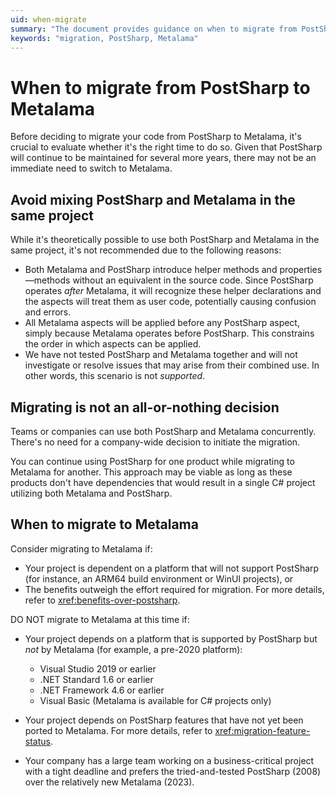 ```yaml
---
uid: when-migrate
summary: "The document provides guidance on when to migrate from PostSharp to Metalama, highlighting potential issues, the option of concurrent use, and specific circumstances for considering migration."
keywords: "migration, PostSharp, Metalama"
---
```


# When to migrate from PostSharp to Metalama

Before deciding to migrate your code from PostSharp to Metalama, it's crucial to evaluate whether it's the right time to do so. Given that PostSharp will continue to be maintained for several more years, there may not be an immediate need to switch to Metalama.

## Avoid mixing PostSharp and Metalama in the same project

While it's theoretically possible to use both PostSharp and Metalama in the same project, it's not recommended due to the following reasons:

* Both Metalama and PostSharp introduce helper methods and properties—methods without an equivalent in the source code. Since PostSharp operates _after_ Metalama, it will recognize these helper declarations and the aspects will treat them as user code, potentially causing confusion and errors.
* All Metalama aspects will be applied before any PostSharp aspect, simply because Metalama operates before PostSharp. This constrains the order in which aspects can be applied.
* We have not tested PostSharp and Metalama together and will not investigate or resolve issues that may arise from their combined use. In other words, this scenario is not _supported_.

## Migrating is not an all-or-nothing decision

Teams or companies can use both PostSharp and Metalama concurrently. There's no need for a company-wide decision to initiate the migration.

You can continue using PostSharp for one product while migrating to Metalama for another. This approach may be viable as long as these products don't have dependencies that would result in a single C# project utilizing both Metalama and PostSharp.

## When to migrate to Metalama

Consider migrating to Metalama if:

* Your project is dependent on a platform that will not support PostSharp (for instance, an ARM64 build environment or WinUI projects), or
* The benefits outweigh the effort required for migration. For more details, refer to <xref:benefits-over-postsharp>.

DO NOT migrate to Metalama at this time if:

* Your project depends on a platform that is supported by PostSharp but _not_ by Metalama (for example, a pre-2020 platform):

  * Visual Studio 2019 or earlier
  * .NET Standard 1.6 or earlier
  * .NET Framework 4.6 or earlier
  * Visual Basic (Metalama is available for C# projects only)

* Your project depends on PostSharp features that have not yet been ported to Metalama. For more details, refer to <xref:migration-feature-status>.
* Your company has a large team working on a business-critical project with a tight deadline and prefers the tried-and-tested PostSharp (2008) over the relatively new Metalama (2023).




